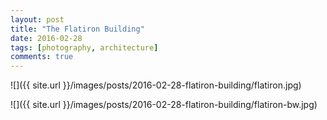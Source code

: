 ```yaml
---
layout: post
title: "The Flatiron Building"
date: 2016-02-28
tags: [photography, architecture]
comments: true
---
```

![]({{ site.url }}/images/posts/2016-02-28-flatiron-building/flatiron.jpg)

![]({{ site.url }}/images/posts/2016-02-28-flatiron-building/flatiron-bw.jpg)
